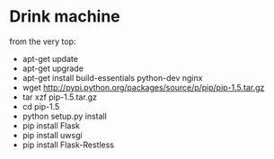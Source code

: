 Drink machine
=============

from the very top:
* apt-get update
* apt-get upgrade
* apt-get install build-essentials python-dev nginx
* wget http://pypi.python.org/packages/source/p/pip/pip-1.5.tar.gz
* tar xzf pip-1.5.tar.gz
* cd pip-1.5
* python setup.py install
* pip install Flask
* pip install uwsgi
* pip install Flask-Restless

